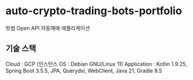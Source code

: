 # auto-crypto-trading-bots-portfolio
빗썸 Open API 자동매매 애플리케이션

## 기술 스택
Cloud : GCP (인스턴스 OS : Debian GNU/Linux 11) Application : Kotlin 1.9.25, Spring Boot 3.5.5, JPA, Querydsl, WebClient, Java 21, Gradle 8.5

